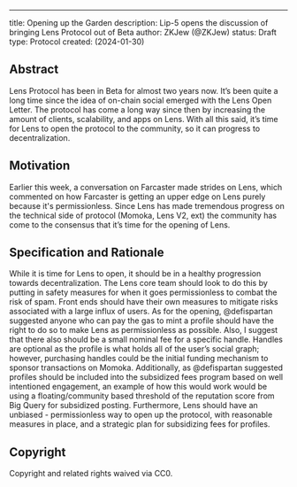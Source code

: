 ---
title: Opening up the Garden
description: Lip-5 opens the discussion of bringing Lens Protocol out of Beta
author: ZKJew (@ZKJew)
status: Draft
type: Protocol
created: (2024-01-30)


## Abstract

Lens Protocol has been in Beta for almost two years now. It’s been quite a long time since the idea of on-chain social emerged with the Lens Open Letter. The protocol has come a long way since then by increasing the amount of clients, scalability, and apps on Lens. With all this said, it’s time for Lens to open the protocol to the community, so it can progress to decentralization. 

## Motivation

Earlier this week, a conversation on Farcaster made strides on Lens, which commented on how Farcaster is getting an upper edge on Lens purely because it's permissionless. Since Lens has made tremendous progress on the technical side of protocol (Momoka, Lens V2, ext) the community has come to the consensus that it’s time for the opening of Lens.

## Specification and Rationale

While it is time for Lens to open, it should be in a healthy progression towards decentralization. The Lens core team should look to do this by putting in safety measures for when it goes permissionless to combat the risk of spam. Front ends should have their own measures to mitigate risks associated with a large influx of users. As for the opening, @defispartan suggested anyone who can pay the gas to mint a profile should have the right to do so to make Lens as permissionless as possible. Also, I suggest that there also should be a small nominal fee for a specific handle. Handles are optional as the profile is what holds all of the user’s social graph; however, purchasing handles could be the initial funding mechanism to sponsor transactions on Momoka. Additionally, as @defispartan suggested profiles should be included into the subsidized fees program based on well intentioned engagement, an example of how this would work would be using a floating/community based threshold of the reputation score from Big Query for subsidized posting. Furthermore, Lens should have an unbiased - permissionless way to open up the protocol, with reasonable measures in place, and a strategic plan for subsidizing fees for profiles.

## Copyright

Copyright and related rights waived via CC0.
